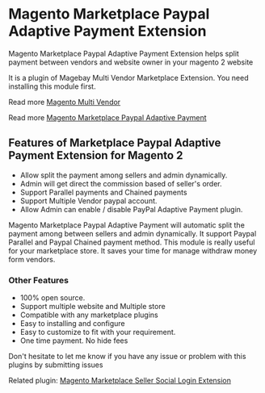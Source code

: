 # Magento Marketplace Paypal Adaptive Payment Extension
Magento Marketplace Paypal Adaptive Payment Extension helps split payment between vendors and website owner in your magento 2 website

It is a plugin of Magebay Multi Vendor Marketplace Extension. You need installing this module first.

Read more [Magento Multi Vendor](https://www.magebay.com/magento-multi-vendor-marketplace-extension)

Read more [Magento Marketplace Paypal Adaptive Payment](https://www.magebay.com/magento-marketplace-membership)

## Features of Marketplace Paypal Adaptive Payment Extension for Magento 2
- Allow split the payment among sellers and admin dynamically.
- Admin will get direct the commission based of seller's order.
- Support Parallel payments and Chained payments 
- Support Multiple Vendor paypal account.
- Allow Admin can enable / disable PayPal Adaptive Payment plugin.

Magento Marketplace Paypal Adaptive Payment will automatic split the payment among between sellers and admin dynamically. It support Paypal Parallel and Paypal Chained payment method. This module is really useful for your marketplace store. It saves your time  for manage withdraw money form vendors.

### Other Features
- 100% open source.
- Support multiple website and Multiple store
- Compatible with any marketplace plugins
- Easy to installing and configure
- Easy to customize to fit with your requirement.
- One time payment. No hide fees


Don't hesitate to let me know if you have any issue or problem with this plugins by submitting issues

Related plugin: [Magento Marketplace Seller Social Login Extension](https://github.com/magebaycom/magento-marketplace-seller-social-login-extension)

